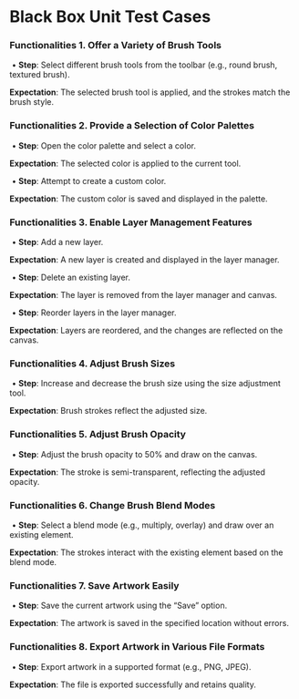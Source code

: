 # **Black Box Unit Test Cases**

### **Functionalities 1. Offer a Variety of Brush Tools**

​	•	**Step**: Select different brush tools from the toolbar (e.g., round brush, textured brush).

**Expectation**: The selected brush tool is applied, and the strokes match the brush style.



###  **Functionalities 2. Provide a Selection of Color Palettes**

​	•	**Step**: Open the color palette and select a color.

**Expectation**: The selected color is applied to the current tool.

​	•	**Step**: Attempt to create a custom color.

**Expectation**: The custom color is saved and displayed in the palette.



### **Functionalities 3. Enable Layer Management Features**

​	•	**Step**: Add a new layer.

**Expectation**: A new layer is created and displayed in the layer manager.

​	•	**Step**: Delete an existing layer.

**Expectation**: The layer is removed from the layer manager and canvas.

​	•	**Step**: Reorder layers in the layer manager.

**Expectation**: Layers are reordered, and the changes are reflected on the canvas.



### **Functionalities 4. Adjust Brush Sizes**

​	•	**Step**: Increase and decrease the brush size using the size adjustment tool.

**Expectation**: Brush strokes reflect the adjusted size.



### **Functionalities 5. Adjust Brush Opacity**

​	•	**Step**: Adjust the brush opacity to 50% and draw on the canvas.

**Expectation**: The stroke is semi-transparent, reflecting the adjusted opacity.



### **Functionalities 6. Change Brush Blend Modes**

​	•	**Step**: Select a blend mode (e.g., multiply, overlay) and draw over an existing element.

**Expectation**: The strokes interact with the existing element based on the blend mode.



### **Functionalities 7. Save Artwork Easily**

​	•	**Step**: Save the current artwork using the “Save” option.

**Expectation**: The artwork is saved in the specified location without errors.



### **Functionalities 8. Export Artwork in Various File Formats**

​	•	**Step**: Export artwork in a supported format (e.g., PNG, JPEG).

**Expectation**: The file is exported successfully and retains quality.

